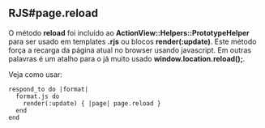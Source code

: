 ## RJS#page.reload

O método **reload** foi incluído ao **ActionView::Helpers::PrototypeHelper** para ser usado em templates **.rjs** ou blocos **render(:update)**. Este método força a recarga da página atual no browser usando javascript. Em outras palavras é um atalho para o já muito usado **window.location.reload();**.

Veja como usar:

	respond_to do |format|
	  format.js do
	    render(:update) { |page| page.reload }
	  end
	end
